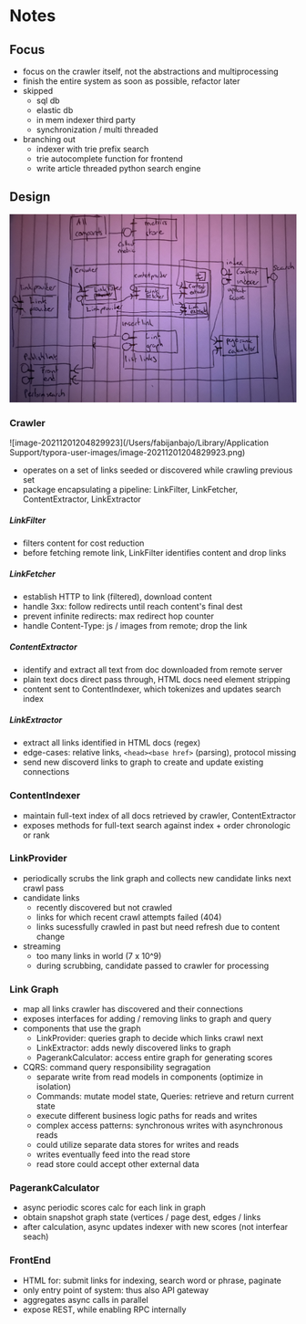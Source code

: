 # Notes

## Focus
- focus on the crawler itself, not the abstractions and multiprocessing
- finish the entire system as soon as possible, refactor later
- skipped
    - sql db
    - elastic db
    - in mem indexer third party
    - synchronization / multi threaded
- branching out
    - indexer with trie prefix search
    - trie autocomplete function for frontend
    - write article threaded python search engine 

## Design

![](./components.jpg)

### Crawler

![image-20211201204829923](/Users/fabijanbajo/Library/Application Support/typora-user-images/image-20211201204829923.png)

- operates on a set of links seeded or discovered while crawling previous set 
- package encapsulating a pipeline: LinkFilter, LinkFetcher, ContentExtractor, LinkExtractor

##### LinkFilter 
- filters content for cost reduction
- before fetching remote link, LinkFilter identifies content and drop links

##### LinkFetcher
- establish HTTP to link (filtered), download content
- handle 3xx: follow redirects until reach content's final dest
- prevent infinite redirects: max redirect hop counter
- handle Content-Type: js / images from remote; drop the link

##### ContentExtractor
- identify and extract all text from doc downloaded from remote server
- plain text docs direct pass through, HTML docs need element stripping
- content sent to ContentIndexer, which tokenizes and updates search index

##### LinkExtractor
- extract all links identified in HTML docs (regex)
- edge-cases: relative links, `<head><base href>` (parsing), protocol missing
- send new discoverd links to graph to create and update existing connections

### ContentIndexer
- maintain full-text index of all docs retrieved by crawler, ContentExtractor
- exposes methods for full-text search against index + order chronologic or rank

### LinkProvider
- periodically scrubs the link graph and collects new candidate links next crawl pass
- candidate links
    - recently discovered but not crawled
    - links for which recent crawl attempts failed (404)
    - links sucessfully crawled in past but need refresh due to content change
- streaming
    - too many links in world (7 x 10^9)
    - during scrubbing, candidate passed to crawler for processing

### Link Graph
- map all links crawler has discovered and their connections
- exposes interfaces for adding / removing links to graph and query
- components that use the graph
    - LinkProvider: queries graph to decide which links crawl next
    - LinkExtractor: adds newly discovered links to graph
    - PagerankCalculator: access entire graph for generating scores
- CQRS: command query responsibility segragation 
    - separate write from read models in components (optimize in isolation)
    - Commands: mutate model state, Queries: retrieve and return current state
    - execute different business logic paths for reads and writes
    - complex access patterns: synchronous writes with asynchronous reads
    - could utilize separate data stores for writes and reads
    - writes eventually feed into the read store
    - read store could accept other external data

### PagerankCalculator
- async periodic scores calc for each link in graph
- obtain snapshot graph state (vertices / page dest, edges / links
- after calculation, async  updates indexer with new scores (not interfear seach)

### FrontEnd
- HTML for: submit links for indexing, search word or phrase, paginate
- only entry point of system: thus also API gateway
- aggregates async calls in parallel
- expose REST, while enabling RPC internally
